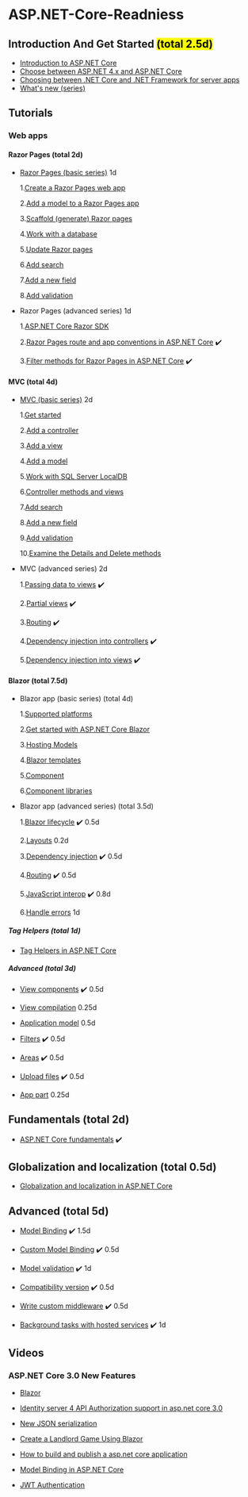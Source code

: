 # ASP.NET-Core-Readniess


## Introduction And Get Started <mark>(total 2.5d)</mark>

- [Introduction to ASP.NET Core](https://docs.microsoft.com/en-us/aspnet/core/?view=aspnetcore-3.1)
- [Choose between ASP.NET 4.x and ASP.NET Core](https://docs.microsoft.com/en-us/aspnet/core/fundamentals/choose-aspnet-framework?view=aspnetcore-3.1)
- [Choosing between .NET Core and .NET Framework for server apps](https://docs.microsoft.com/en-us/dotnet/standard/choosing-core-framework-server?toc=%2Faspnet%2Fcore%2Ftoc.json&bc=%2Faspnet%2Fcore%2Fbreadcrumb%2Ftoc.json&view=aspnetcore-3.1)
- [What's new (series)](https://docs.microsoft.com/en-us/aspnet/core/release-notes/aspnetcore-3.1?view=aspnetcore-3.1)

## Tutorials 

  ### Web apps
  #### Razor Pages (total 2d)

- [Razor Pages (basic series)](https://docs.microsoft.com/en-us/aspnet/core/tutorials/razor-pages/?view=aspnetcore-3.1) 1d

    1.[Create a Razor Pages web app](https://docs.microsoft.com/en-us/aspnet/core/tutorials/razor-pages/razor-pages-start?view=aspnetcore-3.1)

    2.[Add a model to a Razor Pages app](https://docs.microsoft.com/en-us/aspnet/core/tutorials/razor-pages/model?view=aspnetcore-3.1)

    3.[Scaffold (generate) Razor pages](https://docs.microsoft.com/en-us/aspnet/core/tutorials/razor-pages/page?view=aspnetcore-3.1)

    4.[Work with a database](https://docs.microsoft.com/en-us/aspnet/core/tutorials/razor-pages/sql?view=aspnetcore-3.1)

    5.[Update Razor pages](https://docs.microsoft.com/en-us/aspnet/core/tutorials/razor-pages/da1?view=aspnetcore-3.1)

    6.[Add search](https://docs.microsoft.com/en-us/aspnet/core/tutorials/razor-pages/search?view=aspnetcore-3.1)

    7.[Add a new field](https://docs.microsoft.com/en-us/aspnet/core/tutorials/razor-pages/new-field?view=aspnetcore-3.1)

    8.[Add validation](https://docs.microsoft.com/en-us/aspnet/core/tutorials/razor-pages/validation?view=aspnetcore-3.1)

- Razor Pages (advanced series) 1d

    1.[ASP.NET Core Razor SDK](https://docs.microsoft.com/en-us/aspnet/core/razor-pages/sdk?view=aspnetcore-3.1)

    2.[Razor Pages route and app conventions in ASP.NET Core](https://docs.microsoft.com/en-us/aspnet/core/razor-pages/razor-pages-conventions?view=aspnetcore-3.1) :heavy_check_mark:  

    3.[Filter methods for Razor Pages in ASP.NET Core](https://docs.microsoft.com/en-us/aspnet/core/razor-pages/filter?view=aspnetcore-3.1) :heavy_check_mark:  
    
 #### MVC (total 4d)
 
 - [MVC (basic series)](https://docs.microsoft.com/en-us/aspnet/core/tutorials/first-mvc-app/?view=aspnetcore-3.1) 2d

    1.[Get started](https://docs.microsoft.com/en-us/aspnet/core/tutorials/first-mvc-app/start-mvc?view=aspnetcore-3.1)

    2.[Add a controller](https://docs.microsoft.com/en-us/aspnet/core/tutorials/first-mvc-app/adding-controller?view=aspnetcore-3.1)

    3.[Add a view](https://docs.microsoft.com/en-us/aspnet/core/tutorials/first-mvc-app/adding-view?view=aspnetcore-3.1)

    4.[Add a model](https://docs.microsoft.com/en-us/aspnet/core/tutorials/first-mvc-app/adding-model?view=aspnetcore-3.1)

    5.[Work with SQL Server LocalDB](https://docs.microsoft.com/en-us/aspnet/core/tutorials/first-mvc-app/working-with-sql?view=aspnetcore-3.1)

    6.[Controller methods and views](https://docs.microsoft.com/en-us/aspnet/core/tutorials/first-mvc-app/controller-methods-views?view=aspnetcore-3.1)

    7.[Add search](https://docs.microsoft.com/en-us/aspnet/core/tutorials/first-mvc-app/search?view=aspnetcore-3.1)

    8.[Add a new field](https://docs.microsoft.com/en-us/aspnet/core/tutorials/first-mvc-app/new-field?view=aspnetcore-3.1)
    
    9.[Add validation](https://docs.microsoft.com/en-us/aspnet/core/tutorials/first-mvc-app/validation?view=aspnetcore-3.1)
    
    10.[Examine the Details and Delete methods](https://docs.microsoft.com/en-us/aspnet/core/tutorials/first-mvc-app/details?view=aspnetcore-3.1)

- MVC (advanced series) 2d

    1.[Passing data to views](https://docs.microsoft.com/en-us/aspnet/core/mvc/views/overview?view=aspnetcore-3.1#passing-data-to-views) :heavy_check_mark:  

    2.[Partial views](https://docs.microsoft.com/en-us/aspnet/core/mvc/views/partial?view=aspnetcore-3.1) :heavy_check_mark:  

    3.[Routing](https://docs.microsoft.com/en-us/aspnet/core/mvc/controllers/routing?view=aspnetcore-3.1) :heavy_check_mark:  
    
    4.[Dependency injection into controllers](https://docs.microsoft.com/en-us/aspnet/core/mvc/controllers/dependency-injection?view=aspnetcore-3.1) :heavy_check_mark:  
    
    5.[Dependency injection into views](https://docs.microsoft.com/en-us/aspnet/core/mvc/views/dependency-injection?view=aspnetcore-3.1) :heavy_check_mark:  
  
 #### Blazor (total 7.5d)

- Blazor app (basic series) (total 4d)

    1.[Supported platforms](https://docs.microsoft.com/en-us/aspnet/core/blazor/supported-platforms?view=aspnetcore-3.1)
  
    2.[Get started with ASP.NET Core Blazor](https://docs.microsoft.com/en-us/aspnet/core/blazor/get-started?view=aspnetcore-3.1&tabs=visual-studio)
    
    3.[Hosting Models](https://docs.microsoft.com/en-us/aspnet/core/blazor/hosting-models?view=aspnetcore-3.1)
    
    4.[Blazor templates](https://docs.microsoft.com/en-us/aspnet/core/blazor/templates?view=aspnetcore-3.1)
    
    5.[Component](https://docs.microsoft.com/en-us/aspnet/core/blazor/components?view=aspnetcore-3.1)
    
    6.[Component libraries](https://docs.microsoft.com/en-us/aspnet/core/blazor/class-libraries?view=aspnetcore-3.1&tabs=visual-studio)


- Blazor app (advanced series) (total 3.5d)

    1.[Blazor lifecycle](https://docs.microsoft.com/en-us/aspnet/core/blazor/lifecycle?view=aspnetcore-3.1) :heavy_check_mark: 0.5d

    2.[Layouts](https://docs.microsoft.com/en-us/aspnet/core/blazor/layouts?view=aspnetcore-3.1) 0.2d

    3.[Dependency injection](https://docs.microsoft.com/en-us/aspnet/core/blazor/dependency-injection?view=aspnetcore-3.1) :heavy_check_mark: 0.5d  
    
    4.[Routing](https://docs.microsoft.com/en-us/aspnet/core/blazor/routing?view=aspnetcore-3.1) :heavy_check_mark: 0.5d  
    
    5.[JavaScript interop](https://docs.microsoft.com/en-us/aspnet/core/blazor/javascript-interop?view=aspnetcore-3.1) :heavy_check_mark: 0.8d  
    
    6.[Handle errors](https://docs.microsoft.com/en-us/aspnet/core/blazor/handle-errors?view=aspnetcore-3.1) 1d
    
 ##### Tag Helpers (total 1d)
 
   - [Tag Helpers in ASP.NET Core](https://docs.microsoft.com/en-us/aspnet/core/mvc/views/tag-helpers/intro?view=aspnetcore-3.1)
   
##### Advanced (total 3d)
 
  - [View components](https://docs.microsoft.com/en-us/aspnet/core/mvc/views/view-components?view=aspnetcore-3.1) :heavy_check_mark: 0.5d
  
  - [View compilation](https://docs.microsoft.com/en-us/aspnet/core/mvc/views/view-compilation?view=aspnetcore-3.1) 0.25d 
  
  - [Application model](https://docs.microsoft.com/en-us/aspnet/core/mvc/controllers/application-model?view=aspnetcore-3.1) 0.5d
  
  - [Filters](https://docs.microsoft.com/en-us/aspnet/core/mvc/controllers/filters?view=aspnetcore-3.1) :heavy_check_mark: 0.5d
  
  - [Areas](https://docs.microsoft.com/en-us/aspnet/core/mvc/controllers/areas?view=aspnetcore-3.1) :heavy_check_mark: 0.5d
  
  - [Upload files](https://docs.microsoft.com/en-us/aspnet/core/mvc/models/file-uploads?view=aspnetcore-3.1) :heavy_check_mark: 0.5d
  
  - [App part](https://docs.microsoft.com/en-us/aspnet/core/mvc/advanced/app-parts?view=aspnetcore-3.1) 0.25d
  
## Fundamentals (total 2d)

- [ASP.NET Core fundamentals](https://docs.microsoft.com/en-us/aspnet/core/fundamentals/?view=aspnetcore-3.1&tabs=windows) :heavy_check_mark:       
    
## Globalization and localization (total 0.5d)

- [Globalization and localization in ASP.NET Core](https://docs.microsoft.com/en-us/aspnet/core/fundamentals/localization?view=aspnetcore-3.1)

## Advanced (total 5d)

 - [Model Binding](https://docs.microsoft.com/en-us/aspnet/core/mvc/models/model-binding?view=aspnetcore-3.1) :heavy_check_mark: 1.5d 
 
 - [Custom Model Binding](https://docs.microsoft.com/en-us/aspnet/core/mvc/advanced/custom-model-binding?view=aspnetcore-3.1) :heavy_check_mark: 0.5d
 
 - [Model validation](https://docs.microsoft.com/en-us/aspnet/core/mvc/models/validation?view=aspnetcore-3.1) :heavy_check_mark: 1d 
 
 - [Compatibility version](https://docs.microsoft.com/en-us/aspnet/core/mvc/compatibility-version?view=aspnetcore-3.1) :heavy_check_mark: 0.5d
 
 - [Write custom middleware](https://docs.microsoft.com/en-us/aspnet/core/fundamentals/middleware/write?view=aspnetcore-3.1) :heavy_check_mark: 0.5d 
 
 - [Background tasks with hosted services](https://docs.microsoft.com/en-us/aspnet/core/fundamentals/host/hosted-services?view=aspnetcore-3.1&tabs=visual-studio) :heavy_check_mark: 1d  
 
 ## Videos 
 
 ### ASP.NET Core 3.0 New Features
 
 - [Blazor](https://msit.microsoftstream.com/video/66976478-da6f-4bc6-9f51-07c11f17bf92)
 
 - [Identity server 4 API Authorization support in asp.net core 3.0](https://msit.microsoftstream.com/video/14734d09-1848-4cf6-ab4c-3ab7b2b6a60e)
 
 - [New JSON serialization](https://msit.microsoftstream.com/video/8d7e2a2d-013c-4287-b8fc-a111348e9d9e)
 
 - [Create a Landlord Game Using Blazor](https://msit.microsoftstream.com/video/b6fc38a0-51d1-4679-87d7-efdb164f67cc)
 
 - [How to build and publish a asp.net core application](https://msit.microsoftstream.com/video/263ea1ff-0400-86e8-b896-f1ea75571503)
 
 - [Model Binding in ASP.NET Core](https://msit.microsoftstream.com/video/ae2ca1ff-0400-86eb-47f6-f1ea7e2284bc)
 
 - [JWT Authentication](https://msit.microsoftstream.com/video/ef07a4ff-0400-96d0-b679-f1ea98e2e1f4)
